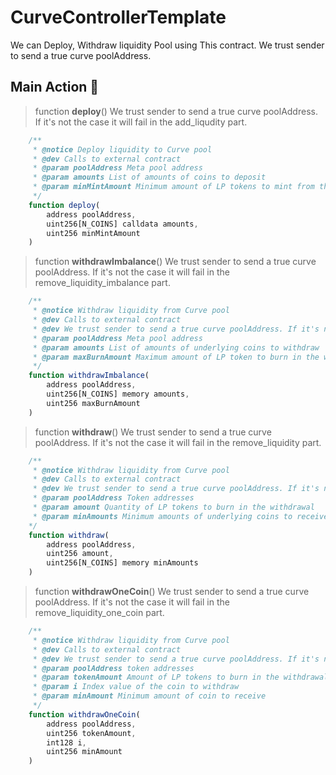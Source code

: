 # CurveControllerTemplate

We can Deploy, Withdraw liquidity Pool using This contract.
We trust sender to send a true curve poolAddress.

## Main Action 🔧

> function **deploy**()
We trust sender to send a true curve poolAddress.
If it's not the case it will fail in the add_liqudity part.

```js
    /**
     * @notice Deploy liquidity to Curve pool
     * @dev Calls to external contract
     * @param poolAddress Meta pool address
     * @param amounts List of amounts of coins to deposit
     * @param minMintAmount Minimum amount of LP tokens to mint from the deposit
     */
    function deploy(
        address poolAddress,
        uint256[N_COINS] calldata amounts,
        uint256 minMintAmount
    )
```

> function **withdrawImbalance**()
We trust sender to send a true curve poolAddress. 
If it's not the case it will fail in the remove_liquidity_imbalance part.

```js
    /**
     * @notice Withdraw liquidity from Curve pool
     * @dev Calls to external contract
     * @dev We trust sender to send a true curve poolAddress. If it's not the case it will fail in the remove_liquidity_imbalance part.
     * @param poolAddress Meta pool address
     * @param amounts List of amounts of underlying coins to withdraw
     * @param maxBurnAmount Maximum amount of LP token to burn in the withdrawal
     */
    function withdrawImbalance(
        address poolAddress,
        uint256[N_COINS] memory amounts,
        uint256 maxBurnAmount
    )
```

> function **withdraw**()
We trust sender to send a true curve poolAddress. 
If it's not the case it will fail in the remove_liquidity part.

```js
    /** 
     * @notice Withdraw liquidity from Curve pool
     * @dev Calls to external contract
     * @dev We trust sender to send a true curve poolAddress. If it's not the case it will fail in the remove_liquidity part.
     * @param poolAddress Token addresses
     * @param amount Quantity of LP tokens to burn in the withdrawal
     * @param minAmounts Minimum amounts of underlying coins to receive
    */
    function withdraw(
        address poolAddress,
        uint256 amount,
        uint256[N_COINS] memory minAmounts
    )
```


> function **withdrawOneCoin**()
We trust sender to send a true curve poolAddress. 
If it's not the case it will fail in the remove_liquidity_one_coin part.

```js
    /** 
     * @notice Withdraw liquidity from Curve pool
     * @dev Calls to external contract
     * @dev We trust sender to send a true curve poolAddress. If it's not the case it will fail in the remove_liquidity_one_coin part.
     * @param poolAddress token addresses
     * @param tokenAmount Amount of LP tokens to burn in the withdrawal
     * @param i Index value of the coin to withdraw
     * @param minAmount Minimum amount of coin to receive
     */
    function withdrawOneCoin(
        address poolAddress,
        uint256 tokenAmount,
        int128 i,
        uint256 minAmount
    )
```